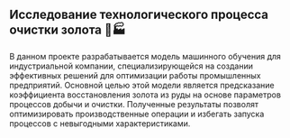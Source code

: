 ## Исследование технологического процесса очистки золота 🔬🏭

В данном проекте разрабатывается модель машинного обучения для индустриальной компании, специализирующейся на создании эффективных решений для оптимизации работы промышленных предприятий. Основной целью этой модели является предсказание коэффициента восстановления золота из руды на основе параметров процессов добычи и очистки. Полученные результаты позволят оптимизировать производственные операции и избегать запуска процессов с невыгодными характеристиками.
